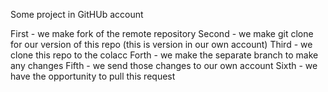 Some project in GitHUb account

First - we make fork of the remote repository
Second - we make git clone for our version of this repo (this is version in our own account)
Third - we clone this repo to the colacc 
Forth - we make the separate branch to make any changes
Fifth - we send those changes to our own account
Sixth - we have the opportunity to pull this request 